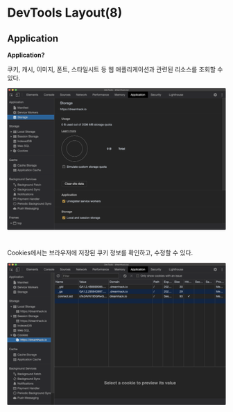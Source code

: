 # **DevTools Layout(8)**

## ****Application****

**Application?**

쿠키, 캐시, 이미지, 폰트, 스타일시트 등 웹 애플리케이션과 관련된 리소스를 조회할 수 있다.

![Untitled](../img/Dev8_1.png)
#

Cookies에서는 브라우저에 저장된 쿠키 정보를 확인하고, 수정할 수 있다.

![Untitled](../img/Dev8_2.png)
